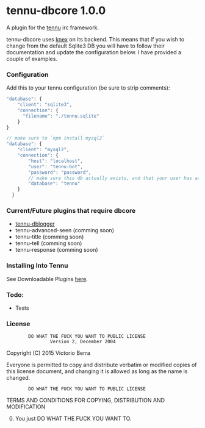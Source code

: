 # tennu-dbcore 1.0.0

A plugin for the [tennu](https://github.com/Tennu/tennu) irc framework.

tennu-dbcore uses [knex](http://knexjs.org/) on its backend. This means that if you wish to change from the default Sqlite3 DB you will have to follow their documentation and update the configuration below. I have provided a couple of examples.

### Configuration

Add this to your tennu configuration (be sure to strip comments):

```javascript
"database": {
    "client": "sqlite3",
    "connection": {
      "filename": "./tennu.sqlite"
    }
}
```

```javascript
// make sure to `npm install mysql2`
"database": {
    "client": "mysql2",
    "connection": {
        "host": "localhost",
        "user": "tennu-bot",
        "password": "password",
        // make sure this db actually exists, and that your user has access to it
        "database": "tennu"
    }
  }
```

### Current/Future plugins that require dbcore
- [tennu-dblogger](https://github.com/LordWingZero/tennu-dblogger)
- tennu-advanced-seen (comming soon)
- tennu-title (comming soon)
- tennu-tell (comming soon)
- tennu-response (comming soon)


### Installing Into Tennu

See Downloadable Plugins [here](https://tennu.github.io/plugins/).

### Todo:

- Tests
 
### License

            DO WHAT THE FUCK YOU WANT TO PUBLIC LICENSE
                    Version 2, December 2004

 Copyright (C) 2015 Victorio Berra

 Everyone is permitted to copy and distribute verbatim or modified
 copies of this license document, and changing it is allowed as long
 as the name is changed.

            DO WHAT THE FUCK YOU WANT TO PUBLIC LICENSE
   TERMS AND CONDITIONS FOR COPYING, DISTRIBUTION AND MODIFICATION

  0. You just DO WHAT THE FUCK YOU WANT TO.

